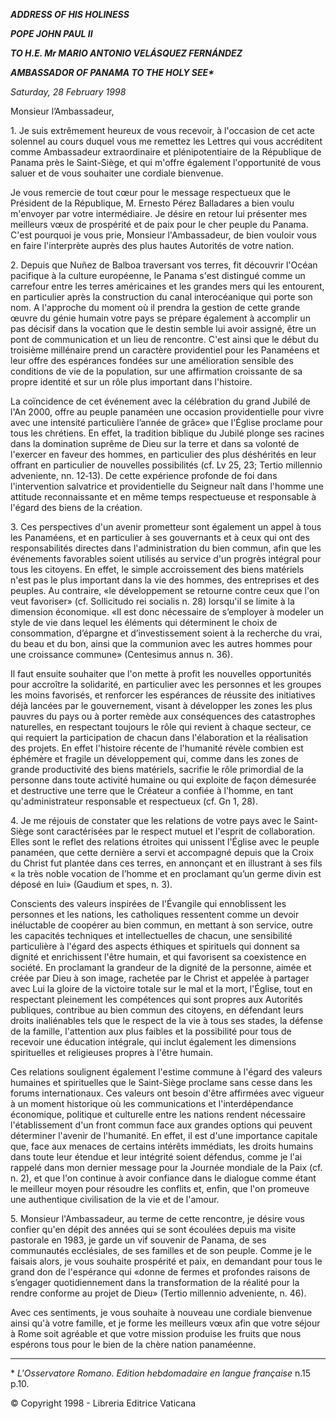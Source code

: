 ***ADDRESS OF HIS HOLINESS***

***POPE JOHN PAUL II***

***TO H.E. Mr MARIO ANTONIO VELÁSQUEZ FERNÁNDEZ***

***AMBASSADOR OF PANAMA TO THE HOLY SEE\****

*Saturday, 28 February 1998*

Monsieur l’Ambassadeur,

1\. Je suis extrêmement heureux de vous recevoir, à l'occasion de cet acte solennel au cours duquel vous me remettez les Lettres qui vous accréditent comme Ambassadeur extraordinaire et plénipotentiaire de la République de Panama près le Saint-Siège, et qui m'offre également l'opportunité de vous saluer et de vous souhaiter une cordiale bienvenue.

Je vous remercie de tout cœur pour le message respectueux que le Président de la République, M. Ernesto Pérez Balladares a bien voulu m'envoyer par votre intermédiaire. Je désire en retour lui présenter mes meilleurs vœux de prospérité et de paix pour le cher peuple du Panama. C'est pourquoi je vous prie, Monsieur l'Ambassadeur, de bien vouloir vous en faire l'interprète auprès des plus hautes Autorités de votre nation.

2\. Depuis que Nuñez de Balboa traversant vos terres, fit découvrir l'Océan pacifique à la culture européenne, le Panama s'est distingué comme un carrefour entre les terres américaines et les grandes mers qui les entourent, en particulier après la construction du canal interocéanique qui porte son nom. A l'approche du moment où il prendra la gestion de cette grande œuvre du génie humain votre pays se prépare également à accomplir un pas décisif dans la vocation que le destin semble lui avoir assigné, être un pont de communication et un lieu de rencontre. C'est ainsi que le début du troisième millénaire prend un caractère providentiel pour les Panaméens et leur offre des espérances fondées sur une amélioration sensible des conditions de vie de la population, sur une affirmation croissante de sa propre identité et sur un rôle plus important dans l'histoire.

La coïncidence de cet événement avec la célébration du grand Jubilé de l'An 2000, offre au peuple panaméen une occasion providentielle pour vivre avec une intensité particulière l’année de grâce» que l'Église proclame pour tous les chrétiens. En effet, la tradition biblique du Jubilé plonge ses racines dans la domination suprême de Dieu sur la terre et dans sa volonté de l'exercer en faveur des hommes, en particulier des plus déshérités en leur offrant en particulier de nouvelles possibilités (cf. Lv 25, 23; Tertio millennio adveniente, nn. 12‑13). De cette expérience profonde de foi dans l'intervention salvatrice et providentielle du Seigneur naît dans l'homme une attitude reconnaissante et en même temps respectueuse et responsable à l'égard des biens de la création.

3\. Ces perspectives d'un avenir prometteur sont également un appel à tous les Panaméens, et en particulier à ses gouvernants et à ceux qui ont des responsabilités directes dans l'administration du bien commun, afin que les événements favorables soient utilisés au service d'un progrès intégral pour tous les citoyens. En effet, le simple accroissement des biens matériels n'est pas le plus important dans la vie des hommes, des entreprises et des peuples. Au contraire, «le développement se retourne contre ceux que l'on veut favoriser» (cf. Sollicitudo rei socialis n. 28) lorsqu'il se limite à la dimension économique. «Il est donc nécessaire de s’employer à modeler un style de vie dans lequel les éléments qui déterminent le choix de consommation, d’épargne et d’investissement soient à la recherche du vrai, du beau et du bon, ainsi que la communion avec les autres hommes pour une croissance commune» (Centesimus annus n. 36).

Il faut ensuite souhaiter que l'on mette à profit les nouvelles opportunités pour accroître la solidarité, en particulier avec les personnes et les groupes les moins favorisés, et renforcer les espérances de réussite des initiatives déjà lancées par le gouvernement, visant à développer les zones les plus pauvres du pays ou à porter remède aux conséquences des catastrophes naturelles, en respectant toujours le rôle qui revient à chaque secteur, ce qui requiert la participation de chacun dans l'élaboration et la réalisation des projets. En effet l'histoire récente de l'humanité révèle combien est éphémère et fragile un développement qui, comme dans les zones de grande productivité des biens matériels, sacrifie le rôle primordial de la personne dans toute activité humaine ou qui exploite de façon démesurée et destructive une terre que le Créateur a confiée à l'homme, en tant qu'administrateur responsable et respectueux (cf. Gn 1, 28).

4\. Je me réjouis de constater que les relations de votre pays avec le Saint-Siège sont caractérisées par le respect mutuel et l'esprit de collaboration. Elles sont le reflet des relations étroites qui unissent l'Église avec le peuple panaméen, que cette dernière a servi et accompagné depuis que la Croix du Christ fut plantée dans ces terres, en annonçant et en illustrant à ses fils « la très noble vocation de l’homme et en proclamant qu’un germe divin est déposé en lui» (Gaudium et spes, n. 3).

Conscients des valeurs inspirées de l'Évangile qui ennoblissent les personnes et les nations, les catholiques ressentent comme un devoir inéluctable de coopérer au bien commun, en mettant à son service, outre les capacités techniques et intellectuelles de chacun, une sensibilité particulière à l'égard des aspects éthiques et spirituels qui donnent sa dignité et enrichissent l'être humain, et qui favorisent sa coexistence en société. En proclamant la grandeur de la dignité de la personne, aimée et créée par Dieu à son image, rachetée par le Christ et appelée à partager avec Lui la gloire de la victoire totale sur le mal et la mort, l'Église, tout en respectant pleinement les compétences qui sont propres aux Autorités publiques, contribue au bien commun des citoyens, en défendant leurs droits inaliénables tels que le respect de la vie à tous ses stades, la défense de la famille, l'attention aux plus faibles et la possibilité pour tous de recevoir une éducation intégrale, qui inclut également les dimensions spirituelles et religieuses propres à l'être humain.

Ces relations soulignent également l'estime commune à l'égard des valeurs humaines et spirituelles que le Saint-Siège proclame sans cesse dans les forums internationaux. Ces valeurs ont besoin d'être affirmées avec vigueur à un moment historique où les communications et l'interdépendance économique, politique et culturelle entre les nations rendent nécessaire l'établissement d'un front commun face aux grandes options qui peuvent déterminer l'avenir de l'humanité. En effet, il est d'une importance capitale que, face aux menaces de certains intérêts immédiats, les droits humains dans toute leur étendue et leur intégrité soient défendus, comme je l'ai rappelé dans mon dernier message pour la Journée mondiale de la Paix (cf. n. 2), et que l'on continue à avoir confiance dans le dialogue comme étant le meilleur moyen pour résoudre les conflits et, enfin, que l'on promeuve une authentique civilisation de la vie et de l'amour.

5\. Monsieur l'Ambassadeur, au terme de cette rencontre, je désire vous confier qu'en dépit des années qui se sont écoulées depuis ma visite pastorale en 1983, je garde un vif souvenir de Panama, de ses communautés ecclésiales, de ses familles et de son peuple. Comme je le faisais alors, je vous souhaite prospérité et paix, en demandant pour tous le grand don de l'espérance qui «donne de fermes et profondes raisons de s’engager quotidiennement dans la transformation de la réalité pour la rendre conforme au projet de Dieu» (Tertio millennio adveniente, n. 46).

Avec ces sentiments, je vous souhaite à nouveau une cordiale bienvenue ainsi qu'à votre famille, et je forme les meilleurs vœux afin que votre séjour à Rome soit agréable et que votre mission produise les fruits que nous espérons tous pour le bien de la chère nation panaméenne.

* * *

\* *L'Osservatore Romano. Edition hebdomadaire en langue française* n.15 p.10.

© Copyright 1998 - Libreria Editrice Vaticana